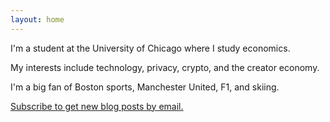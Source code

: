 ```yaml
---
layout: home
---
```

I'm a student at the University of Chicago where I study economics.

My interests include technology, privacy, crypto, and the creator economy.

I'm a big fan of Boston sports, Manchester United, F1, and skiing.

[Subscribe to get new blog posts by email.](https://eacxns.beehiiv.com/subscribe)